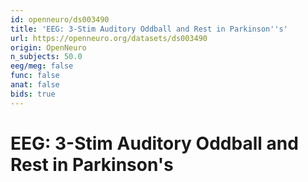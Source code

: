 ```yaml
---
id: openneuro/ds003490
title: 'EEG: 3-Stim Auditory Oddball and Rest in Parkinson''s'
url: https://openneuro.org/datasets/ds003490
origin: OpenNeuro
n_subjects: 50.0
eeg/meg: false
func: false
anat: false
bids: true
---
```


# EEG: 3-Stim Auditory Oddball and Rest in Parkinson's
